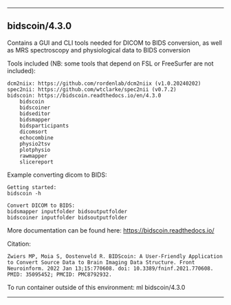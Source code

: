 
----------------------------------
## bidscoin/4.3.0 ##
Contains a GUI and CLI tools needed for DICOM to BIDS conversion, as well as MRS spectroscopy and physiological data to BIDS conversion

Tools included (NB: some tools that depend on FSL or FreeSurfer are not included):
```
dcm2niix: https://github.com/rordenlab/dcm2niix (v1.0.20240202)
spec2nii: https://github.com/wtclarke/spec2nii (v0.7.2)
bidscoin: https://bidscoin.readthedocs.io/en/4.3.0
    bidscoin
    bidscoiner
    bidseditor
    bidsmapper
    bidsparticipants
    dicomsort
    echocombine
    physio2tsv
    plotphysio
    rawmapper
    slicereport
```

Example converting dicom to BIDS: 
```
Getting started:
bidscoin -h

Convert DICOM to BIDS:
bidsmapper inputfolder bidsoutputfolder
bidscoiner inputfolder bidsoutputfolder
```

More documentation can be found here:
https://bidscoin.readthedocs.io/

Citation:
```
Zwiers MP, Moia S, Oostenveld R. BIDScoin: A User-Friendly Application to Convert Source Data to Brain Imaging Data Structure. Front Neuroinform. 2022 Jan 13;15:770608. doi: 10.3389/fninf.2021.770608. PMID: 35095452; PMCID: PMC8792932.
```

To run container outside of this environment: ml bidscoin/4.3.0

----------------------------------
